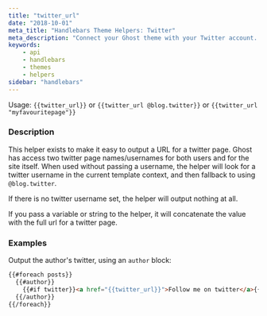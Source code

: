 ```yaml
---
title: "twitter_url"
date: "2018-10-01"
meta_title: "Handlebars Theme Helpers: Twitter"
meta_description: "Connect your Ghost theme with your Twitter account. Read more about building custom Ghost themes! 👻"
keywords:
    - api
    - handlebars
    - themes
    - helpers
sidebar: "handlebars"
---
```


Usage: `{{twitter_url}}` or `{{twitter_url @blog.twitter}}` or `{{twitter_url "myfavouritepage"}}`

### Description

This helper exists to make it easy to output a URL for a twitter page. Ghost has access two twitter page names/usernames for both users and for the site itself. When used without passing a username, the helper will look for a twitter username in the current template context, and then fallback to using `@blog.twitter`.

If there is no twitter username set, the helper will output nothing at all.

If you pass a variable or string to the helper, it will concatenate the value with the full url for a twitter page.


### Examples

Output the author's twitter, using an `author` block:

```html
{{#foreach posts}}
  {{#author}}
    {{#if twitter}}<a href="{{twitter_url}}">Follow me on twitter</a>{{/if}}
  {{/author}}
{{/foreach}}

```

